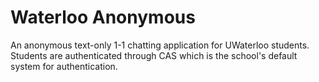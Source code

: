 # Waterloo Anonymous

An anonymous text-only 1-1 chatting application for UWaterloo students. Students are authenticated through CAS which is the school's default system for authentication.
